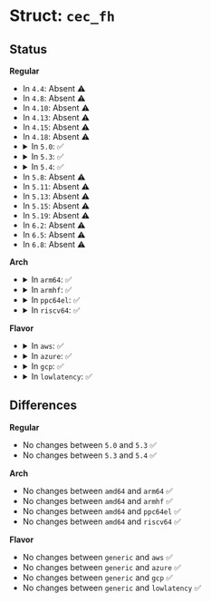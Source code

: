 # Struct: <code>cec_fh</code>

## Status
<b>Regular</b>
<ul>
<li>
In <code>4.4</code>: Absent ⚠️
</li>
<li>
In <code>4.8</code>: Absent ⚠️
</li>
<li>
In <code>4.10</code>: Absent ⚠️
</li>
<li>
In <code>4.13</code>: Absent ⚠️
</li>
<li>
In <code>4.15</code>: Absent ⚠️
</li>
<li>
In <code>4.18</code>: Absent ⚠️
</li>
<li>
<details>
<summary>In <code>5.0</code>: ✅</summary>

```c
struct cec_fh {
    struct list_head list;
    struct list_head xfer_list;
    struct cec_adapter *adap;
    u8 mode_initiator;
    u8 mode_follower;
    wait_queue_head_t wait;
    struct mutex lock;
    struct list_head events[8];
    u16 queued_events[8];
    unsigned int total_queued_events;
    struct cec_event_entry core_events[2];
    struct list_head msgs;
    unsigned int queued_msgs;
};
```
</details>
</li>
<li>
<details>
<summary>In <code>5.3</code>: ✅</summary>

```c
struct cec_fh {
    struct list_head list;
    struct list_head xfer_list;
    struct cec_adapter *adap;
    u8 mode_initiator;
    u8 mode_follower;
    wait_queue_head_t wait;
    struct mutex lock;
    struct list_head events[8];
    u16 queued_events[8];
    unsigned int total_queued_events;
    struct cec_event_entry core_events[2];
    struct list_head msgs;
    unsigned int queued_msgs;
};
```
</details>
</li>
<li>
<details>
<summary>In <code>5.4</code>: ✅</summary>

```c
struct cec_fh {
    struct list_head list;
    struct list_head xfer_list;
    struct cec_adapter *adap;
    u8 mode_initiator;
    u8 mode_follower;
    wait_queue_head_t wait;
    struct mutex lock;
    struct list_head events[8];
    u16 queued_events[8];
    unsigned int total_queued_events;
    struct cec_event_entry core_events[2];
    struct list_head msgs;
    unsigned int queued_msgs;
};
```
</details>
</li>
<li>
In <code>5.8</code>: Absent ⚠️
</li>
<li>
In <code>5.11</code>: Absent ⚠️
</li>
<li>
In <code>5.13</code>: Absent ⚠️
</li>
<li>
In <code>5.15</code>: Absent ⚠️
</li>
<li>
In <code>5.19</code>: Absent ⚠️
</li>
<li>
In <code>6.2</code>: Absent ⚠️
</li>
<li>
In <code>6.5</code>: Absent ⚠️
</li>
<li>
In <code>6.8</code>: Absent ⚠️
</li>
</ul>
<b>Arch</b>
<ul>
<li>
<details>
<summary>In <code>arm64</code>: ✅</summary>

```c
struct cec_fh {
    struct list_head list;
    struct list_head xfer_list;
    struct cec_adapter *adap;
    u8 mode_initiator;
    u8 mode_follower;
    wait_queue_head_t wait;
    struct mutex lock;
    struct list_head events[8];
    u16 queued_events[8];
    unsigned int total_queued_events;
    struct cec_event_entry core_events[2];
    struct list_head msgs;
    unsigned int queued_msgs;
};
```
</details>
</li>
<li>
<details>
<summary>In <code>armhf</code>: ✅</summary>

```c
struct cec_fh {
    struct list_head list;
    struct list_head xfer_list;
    struct cec_adapter *adap;
    u8 mode_initiator;
    u8 mode_follower;
    wait_queue_head_t wait;
    struct mutex lock;
    struct list_head events[8];
    u16 queued_events[8];
    unsigned int total_queued_events;
    struct cec_event_entry core_events[2];
    struct list_head msgs;
    unsigned int queued_msgs;
};
```
</details>
</li>
<li>
<details>
<summary>In <code>ppc64el</code>: ✅</summary>

```c
struct cec_fh {
    struct list_head list;
    struct list_head xfer_list;
    struct cec_adapter *adap;
    u8 mode_initiator;
    u8 mode_follower;
    wait_queue_head_t wait;
    struct mutex lock;
    struct list_head events[8];
    u16 queued_events[8];
    unsigned int total_queued_events;
    struct cec_event_entry core_events[2];
    struct list_head msgs;
    unsigned int queued_msgs;
};
```
</details>
</li>
<li>
<details>
<summary>In <code>riscv64</code>: ✅</summary>

```c
struct cec_fh {
    struct list_head list;
    struct list_head xfer_list;
    struct cec_adapter *adap;
    u8 mode_initiator;
    u8 mode_follower;
    wait_queue_head_t wait;
    struct mutex lock;
    struct list_head events[8];
    u16 queued_events[8];
    unsigned int total_queued_events;
    struct cec_event_entry core_events[2];
    struct list_head msgs;
    unsigned int queued_msgs;
};
```
</details>
</li>
</ul>
<b>Flavor</b>
<ul>
<li>
<details>
<summary>In <code>aws</code>: ✅</summary>

```c
struct cec_fh {
    struct list_head list;
    struct list_head xfer_list;
    struct cec_adapter *adap;
    u8 mode_initiator;
    u8 mode_follower;
    wait_queue_head_t wait;
    struct mutex lock;
    struct list_head events[8];
    u16 queued_events[8];
    unsigned int total_queued_events;
    struct cec_event_entry core_events[2];
    struct list_head msgs;
    unsigned int queued_msgs;
};
```
</details>
</li>
<li>
<details>
<summary>In <code>azure</code>: ✅</summary>

```c
struct cec_fh {
    struct list_head list;
    struct list_head xfer_list;
    struct cec_adapter *adap;
    u8 mode_initiator;
    u8 mode_follower;
    wait_queue_head_t wait;
    struct mutex lock;
    struct list_head events[8];
    u16 queued_events[8];
    unsigned int total_queued_events;
    struct cec_event_entry core_events[2];
    struct list_head msgs;
    unsigned int queued_msgs;
};
```
</details>
</li>
<li>
<details>
<summary>In <code>gcp</code>: ✅</summary>

```c
struct cec_fh {
    struct list_head list;
    struct list_head xfer_list;
    struct cec_adapter *adap;
    u8 mode_initiator;
    u8 mode_follower;
    wait_queue_head_t wait;
    struct mutex lock;
    struct list_head events[8];
    u16 queued_events[8];
    unsigned int total_queued_events;
    struct cec_event_entry core_events[2];
    struct list_head msgs;
    unsigned int queued_msgs;
};
```
</details>
</li>
<li>
<details>
<summary>In <code>lowlatency</code>: ✅</summary>

```c
struct cec_fh {
    struct list_head list;
    struct list_head xfer_list;
    struct cec_adapter *adap;
    u8 mode_initiator;
    u8 mode_follower;
    wait_queue_head_t wait;
    struct mutex lock;
    struct list_head events[8];
    u16 queued_events[8];
    unsigned int total_queued_events;
    struct cec_event_entry core_events[2];
    struct list_head msgs;
    unsigned int queued_msgs;
};
```
</details>
</li>
</ul>

## Differences
<b>Regular</b>
<ul>
<li>
No changes between <code>5.0</code> and <code>5.3</code> ✅
</li>
<li>
No changes between <code>5.3</code> and <code>5.4</code> ✅
</li>
</ul>
<b>Arch</b>
<ul>
<li>
No changes between <code>amd64</code> and <code>arm64</code> ✅
</li>
<li>
No changes between <code>amd64</code> and <code>armhf</code> ✅
</li>
<li>
No changes between <code>amd64</code> and <code>ppc64el</code> ✅
</li>
<li>
No changes between <code>amd64</code> and <code>riscv64</code> ✅
</li>
</ul>
<b>Flavor</b>
<ul>
<li>
No changes between <code>generic</code> and <code>aws</code> ✅
</li>
<li>
No changes between <code>generic</code> and <code>azure</code> ✅
</li>
<li>
No changes between <code>generic</code> and <code>gcp</code> ✅
</li>
<li>
No changes between <code>generic</code> and <code>lowlatency</code> ✅
</li>
</ul>
